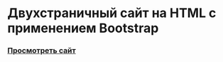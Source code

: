 # Двухстраничный сайт на HTML c применением Bootstrap
###  [Просмотреть сайт](https://andreykozlov-dev.github.io/site-HTML-Bootstrap/)
